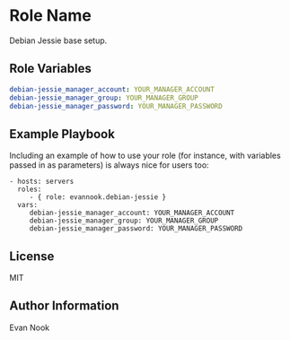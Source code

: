 Role Name
=========

Debian Jessie base setup.

Role Variables
--------------

```yaml
debian-jessie_manager_account: YOUR_MANAGER_ACCOUNT
debian-jessie_manager_group: YOUR_MANAGER_GROUP
debian-jessie_manager_password: YOUR_MANAGER_PASSWORD
```

Example Playbook
----------------

Including an example of how to use your role (for instance, with variables passed in as parameters) is always nice for users too:

    - hosts: servers
      roles:
         - { role: evannook.debian-jessie }
      vars:
         debian-jessie_manager_account: YOUR_MANAGER_ACCOUNT
         debian-jessie_manager_group: YOUR_MANAGER_GROUP
         debian-jessie_manager_password: YOUR_MANAGER_PASSWORD

License
-------

MIT

Author Information
------------------

Evan Nook
